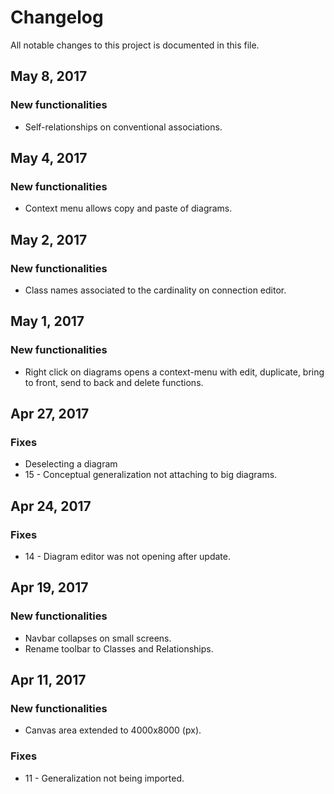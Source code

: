 # Changelog

All notable changes to this project is documented in this file.

## May 8, 2017
### New functionalities

- Self-relationships on conventional associations.

## May 4, 2017
### New functionalities

- Context menu allows copy and paste of diagrams.

## May 2, 2017
### New functionalities

- Class names associated to the cardinality on connection editor.

## May 1, 2017
### New functionalities

- Right click on diagrams opens a context-menu with edit, duplicate, bring to front, send to back and delete functions.

## Apr 27, 2017
### Fixes
- Deselecting a diagram
- 15 - Conceptual generalization not attaching to big diagrams.

## Apr 24, 2017
### Fixes
- 14 - Diagram editor was not opening after update.

## Apr 19, 2017
### New functionalities
- Navbar collapses on small screens.
- Rename toolbar to Classes and Relationships.

## Apr 11, 2017
### New functionalities
- Canvas area extended to 4000x8000 (px).

### Fixes
- 11 - Generalization not being imported. 